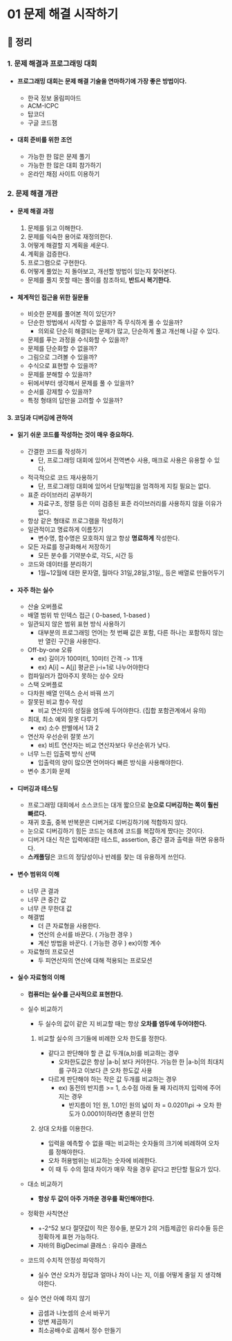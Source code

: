 # 01 문제 해결 시작하기

## 📝 정리

### 1. 문제 해결과 프로그래밍 대회
- #### 프로그래밍 대회는 문제 해결 기술을 연마하기에 가장 좋은 방법이다.
  - 한국 정보 올림피아드
  - ACM-ICPC
  - 탑코더
  - 구글 코드잼


- #### 대회 준비를 위한 조언
  - 가능한 한 많은 문제 풀기
  - 가능한 한 많은 대회 참가하기
  - 온라인 채점 사이트 이용하기


### 2. 문제 해결 개관
- #### 문제 해결 과정
  1. 문제를 읽고 이해한다.
  2. 문제를 익숙한 용어로 재정의한다.
  3. 어떻게 해결할 지 계획을 세운다.
  4. 계획을 검증한다.
  5. 프로그램으로 구현한다.
  6. 어떻게 풀었는 지 돌아보고, 개선할 방법이 있는지 찾아본다.
  - 문제를 풀지 못할 때는 풀이를 참조하되, **반드시 복기한다.**


- #### 체계적인 접근을 위한 질문들
  - 비슷한 문제를 풀어본 적이 있던가?
  - 단순한 방법에서 시작할 수 없을까? 즉 무식하게 풀 수 있을까?
    - 의외로 단순히 해결되는 문제가 많고, 단순하게 풀고 개선해 나갈 수 있다.
  - 문제를 푸는 과정을 수식화할 수 있을까?
  - 문제를 단순화할 수 없을까?
  - 그림으로 그려볼 수 있을까?
  - 수식으로 표현할 수 있을까?
  - 문제를 분해할 수 있을까?
  - 뒤에서부터 생각해서 문제를 풀 수 있을까?
  - 순서를 강제할 수 있을까?
  - 특정 형태의 답만을 고려할 수 있을까?


#### 3. 코딩과 디버깅에 관하여
- #### 읽기 쉬운 코드를 작성하는 것이 매우 중요하다.
  - 간결한 코드를 작성하기
    - 단, 프로그래밍 대회에 있어서 전역변수 사용, 매크로 사용은 유용할 수 있다.
  - 적극적으로 코드 재사용하기
    - 단, 프로그래밍 대회에 있어서 단일책임을 엄격하게 지킬 필요는 없다.
  - 표준 라이브러리 공부하기
    - 자료구조, 정렬 등은 이미 검증된 표준 라이브러리를 사용하지 않을 이유가 없다.
  - 항상 같은 형태로 프로그램을 작성하기
  - 일관적이고 명료하게 이름짓기
    - 변수명, 함수명은 모호하지 않고 항상 **명료하게** 작성한다.
  - 모든 자료를 정규화해서 저장하기
    - 모든 분수를 기약분수로, 각도, 시간 등
  - 코드와 데이터를 분리하기
    - 1월~12월에 대한 문자열, 월마다 31일,28일,31일,, 등은 배열로 만들어두기


- #### 자주 하는 실수
  - 산술 오버플로
  - 배열 범위 밖 인덱스 접근 ( 0-based, 1-based )
  - 일관되지 않은 범위 표현 방식 사용하기
    - 대부분의 프로그래밍 언어는 첫 번째 값은 포함, 다른 하나는 포함하지 않는 반 열린 구간을 사용한다.
  - Off-by-one 오류
    - ex) 길이가 100미터, 10미터 간격 -> 11개
    - ex) A[i] ~ A[j] 평균은 j-i+1로 나누어야한다
  - 컴파일러가 잡아주지 못하는 상수 오타
  - 스택 오버플로
  - 다차원 배열 인덱스 순서 바꿔 쓰기
  - 잘못된 비교 함수 작성
    - 비교 연산자의 성질을 염두에 두어야한다. (집합 포함관계에서 유의)
  - 최대, 최소 예외 잘못 다루기
    - ex) 소수 판별에서 1과 2
  - 연산자 우선순위 잘못 쓰기
    - ex) 비트 연산자는 비교 연산자보다 우선순위가 낮다.
  - 너무 느린 입출력 방식 선택
    - 입출력의 양이 많으면 언어마다 빠른 방식을 사용해야한다.
  - 변수 초기화 문제
  
- #### 디버깅과 테스팅
  - 프로그래밍 대회에서 소스코드는 대개 짧으므로 **눈으로 디버깅하는 쪽이 훨씬 빠르다.**
  - 재귀 호출, 중복 반복문은 디버거로 디버깅하기에 적합하지 않다.
  - 눈으로 디버깅하기 힘든 코드는 애초에 코드를 복잡하게 짰다는 것이다.
  - 디버거 대신 작은 입력에대한 테스트, assertion, 중간 결과 출력을 하면 유용하다.
  - **스캐폴딩**은 코드의 정당성이나 반례를 찾는 데 유용하게 쓰인다.


- #### 변수 범위의 이해
  - 너무 큰 결과
  - 너무 큰 중간 값
  - 너무 큰 무한대 값
  - 해결법
    - 더 큰 자료형을 사용한다.
    - 연산의 순서를 바꾼다. ( 가능한 경우 )
    - 계산 방법을 바꾼다. ( 가능한 경우 ) ex)이항 계수
  - 자료형의 프로모션
    - 두 피연산자의 연산에 대해 적용되는 프로모션


- #### 실수 자료형의 이해
  - **컴퓨터는 실수를 근사적으로 표현한다.**
  - 실수 비교하기
    - 두 실수의 값이 같은 지 비교할 때는 항상 **오차를 염두에 두어야한다.**
    1. 비교할 실수의 크기들에 비례한 오차 한도를 정한다.
       - 같다고 판단해야 할 큰 값 두개(a,b)를 비교하는 경우
         - 오차한도값은 항상 |a-b| 보다 커야한다. 가능한 한 |a-b|의 최대치를 구하고 이보다 큰 오차 한도값 사용
       - 다르게 판단해야 하는 작은 값 두개를 비교하는 경우
         - ex) 동전의 반지름 >= 1, 소수점 아래 둘 째 자리까지 입력에 주어지는 경우
           - 반지름이 1인 원, 1.01인 원의 넓이 차 = 0.0201\pi  -> 오차 한도가 0.0001이하라면 충분히 안전
  
    2. 상대 오차를 이용한다.
       - 입력을 예측할 수 없을 때는 비교하는 숫자들의 크기에 비례하여 오차를 정해야한다.
       - 오차 허용범위는 비교하는 숫자에 비례한다.
       - 이 때 두 수의 절대 차이가 매우 작을 경우 같다고 판단할 필요가 있다.

  - 대소 비교하기
    - **항상 두 값이 아주 가까운 경우를 확인해야한다.**

  - 정확한 사칙연산
    - +-2^52 보다 절댓값이 작은 정수들, 분모가 2의 거듭제곱인 유리수들 등은 정확하게 표현 가능하다.
    - 자바의 BigDecimal 클래스 : 유리수 클래스
  
  - 코드의 수치적 안정성 파악하기
    - 실수 연산 오차가 정답과 얼마나 차이 나는 지, 이를 어떻게 줄일 지 생각해야한다.

  - 실수 연산 아예 하지 않기
    - 곱셈과 나눗셈의 순서 바꾸기
    - 양변 제곱하기
    - 최소공배수로 곱해서 정수 만들기